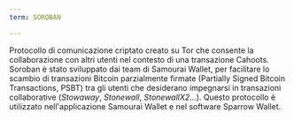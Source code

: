 ```yaml
---
term: SOROBAN

---
```

Protocollo di comunicazione criptato creato su Tor che consente la collaborazione con altri utenti nel contesto di una transazione Cahoots. Soroban è stato sviluppato dai team di Samourai Wallet, per facilitare lo scambio di transazioni Bitcoin parzialmente firmate (Partially Signed Bitcoin Transactions, PSBT) tra gli utenti che desiderano impegnarsi in transazioni collaborative (*Stowaway*, *Stonewall*, *StonewallX2*...). Questo protocollo è utilizzato nell'applicazione Samourai Wallet e nel software Sparrow Wallet.